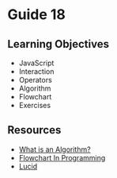 # Guide 18
## Learning Objectives
- JavaScript
- Interaction
- Operators
- Algorithm
- Flowchart
- Exercises
## Resources
- [What is an Algorithm?](https://www.simplilearn.com/tutorials/data-structure-tutorial/what-is-an-algorithm#what_is_an_algorithm)
- [Flowchart In Programming](https://www.programiz.com/article/flowchart-programming)
- [Lucid](https://lucid.app/)